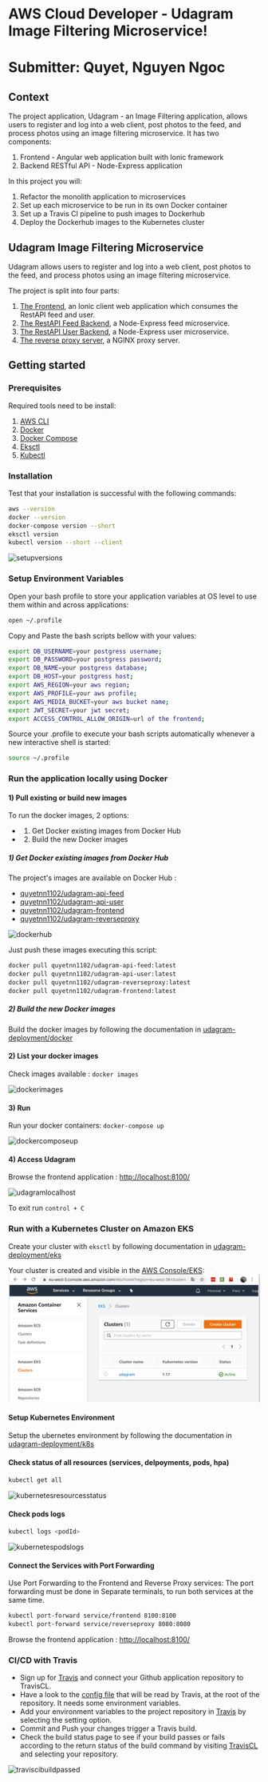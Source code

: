 # AWS Cloud Developer - Udagram Image Filtering Microservice!

# Submitter: Quyet, Nguyen Ngoc

## Context

The project application, Udagram - an Image Filtering application, allows users to register and log into a web client, post photos to the feed, and process photos using an image filtering microservice. It has two components:

 1. Frontend - Angular web application built with Ionic framework
 2. Backend RESTful API - Node-Express application

In this project you will:

1. Refactor the monolith application to microservices
2. Set up each microservice to be run in its own Docker container
3. Set up a Travis CI pipeline to push images to Dockerhub
4. Deploy the Dockerhub images to the Kubernetes cluster

## Udagram Image Filtering Microservice

Udagram allows users to register and log into a web client, post photos to the feed, and process photos using an image filtering microservice.

The project is split into four parts:

1. [The Frontend](udagram-frontend), an Ionic client web application which consumes the RestAPI feed and user.
2. [The RestAPI Feed Backend](udagram-api-feed), a Node-Express feed microservice.
3. [The RestAPI User Backend](udagram-api-user), a Node-Express user microservice.
4. [The reverse proxy server](udagram-reverseproxy), a NGINX proxy server.

## Getting started

### Prerequisites

Required tools need to be install:

1. [AWS CLI](https://docs.aws.amazon.com/cli/latest/userguide/install-cliv2-linux.html)
2. [Docker](https://docs.docker.com/get-docker/)
3. [Docker Compose](https://docs.docker.com/compose/install/)
4. [Eksctl](https://docs.aws.amazon.com/eks/latest/userguide/getting-started-eksctl.html)  
5. [Kubectl](https://docs.aws.amazon.com/eks/latest/userguide/install-kubectl.html)

### Installation

Test that your installation is successful with the following commands:

```bash
aws --version
docker --version
docker-compose version --short
eksctl version
kubectl version --short --client
```

![setupversions]()

### Setup Environment Variables

Open your bash profile to store your application variables at OS level to use them within and across applications:

```bash
open ~/.profile
```

Copy and Paste the bash scripts bellow with your values:

```bash
export DB_USERNAME=your postgress username;
export DB_PASSWORD=your postgress password;
export DB_NAME=your postgress database;
export DB_HOST=your postgress host;
export AWS_REGION=your aws region;
export AWS_PROFILE=your aws profile;
export AWS_MEDIA_BUCKET=your aws bucket name;
export JWT_SECRET=your jwt secret;
export ACCESS_CONTROL_ALLOW_ORIGIN=url of the frontend;
```

Source your .profile to execute your bash scripts automatically whenever a new interactive shell is started:

```bash
source ~/.profile
```  

### Run the application locally using Docker

#### 1) Pull existing or build new images

To run the docker images, 2 options:

- 1. Get Docker existing images from Docker Hub
- 2. Build the new Docker images

##### 1) Get Docker existing images from Docker Hub

The project's images are available on Docker Hub :

- [quyetnn1102/udagram-api-feed](https://hub.docker.com/repository/docker/quyetnn1102/udagram-api-feed)
- [quyetnn1102/udagram-api-user](https://hub.docker.com/repository/docker/quyetnn1102/udagram-api-user)
- [quyetnn1102/udagram-frontend](https://hub.docker.com/repository/docker/quyetnn1102/udagram-frontend)
- [quyetnn1102/udagram-reverseproxy](https://hub.docker.com/repository/docker/quyetnn1102/udagram-reverseproxy)

![dockerhub]()

Just push these images executing this script:

```bash
docker pull quyetnn1102/udagram-api-feed:latest
docker pull quyetnn1102/udagram-api-user:latest
docker pull quyetnn1102/udagram-reverseproxy:latest
docker pull quyetnn1102/udagram-frontend:latest
```

##### 2) Build the new Docker images

Build the docker images by following the documentation in [udagram-deployment/docker](udagram-deployment/docker)

#### 2) List your docker images

Check images available : `docker images`  

![dockerimages]()

#### 3) Run

Run your docker containers: `docker-compose up`  

![dockercomposeup]()  

#### 4) Access Udagram

Browse the frontend application : <http://localhost:8100/>

![udagramlocalhost]()

To exit run `control + C`

### Run with a Kubernetes Cluster on Amazon EKS

Create your cluster with `eksctl` by following documentation in [udagram-deployment/eks](udagram-deployment/eks)

Your cluster is created and visible in the [AWS Console/EKS](https://eu-west-3.console.aws.amazon.com/eks/home#/clusters):
![eksclusterconsole](screenshots/eksclusterconsole.png)

#### Setup Kubernetes Environment

Setup the ubernetes environment by following the documentation in [udagram-deployment/k8s](udagram-deployment/k8s)

#### Check status of all resources (services, delpoyments, pods, hpa)

```bash
kubectl get all
```

![kubernetesresourcesstatus]()

#### Check pods logs

```bash
kubectl logs <podId>
```

![kubernetespodslogs]()

#### Connect the Services with Port Forwarding

Use Port Forwarding to the Frontend and Reverse Proxy services:
The port forwarding must be done in Separate terminals, to run both services at the same time.

```bash
kubectl port-forward service/frontend 8100:8100
kubectl port-forward service/reverseproxy 8080:8080
```

Browse the frontend application : <http://localhost:8100/>

### CI/CD with Travis

- Sign up for [Travis](https://travis-ci.com) and connect your Github application repository to TravisCL.
- Have a look to the [config file](.travis.yml) that will be read by Travis, at the root of the repository. It needs some environment variables.
- Add your environment variables to the project repository in [Travis](https://travis-ci.com) by selecting the setting option.
- Commit and Push your changes trigger a Travis build.
- Check the build status page to see if your build passes or fails according to the return status of the build command by visiting [TravisCL](https://travis-ci.com) and selecting your repository.

![traviscibuildpassed]()
